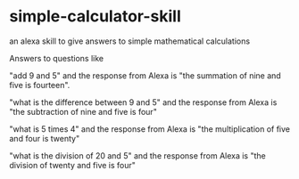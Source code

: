 # simple-calculator-skill
an alexa skill to give answers to simple mathematical calculations

Answers to questions like

"add 9 and 5" and the response from Alexa is "the summation of nine and five is fourteen".

"what is the difference between 9 and 5" and the response from Alexa is "the subtraction of nine and five is four"

"what is 5 times 4" and the response from Alexa is "the multiplication of five and four is twenty"

"what is the division of 20 and 5" and the response from Alexa is "the division of twenty and five is four"
